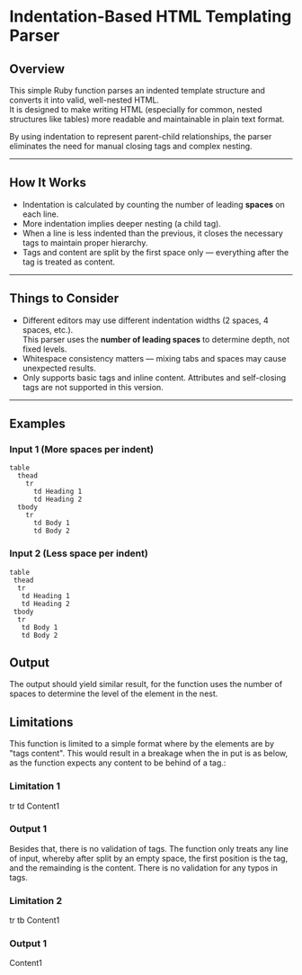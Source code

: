 # Indentation-Based HTML Templating Parser

## Overview

This simple Ruby function parses an indented template structure and converts it into valid, well-nested HTML.  
It is designed to make writing HTML (especially for common, nested structures like tables) more readable and maintainable in plain text format.

By using indentation to represent parent-child relationships, the parser eliminates the need for manual closing tags and complex nesting.

---

## How It Works

- Indentation is calculated by counting the number of leading **spaces** on each line.
- More indentation implies deeper nesting (a child tag).
- When a line is less indented than the previous, it closes the necessary tags to maintain proper hierarchy.
- Tags and content are split by the first space only — everything after the tag is treated as content.

---

## Things to Consider

- Different editors may use different indentation widths (2 spaces, 4 spaces, etc.).  
  This parser uses the **number of leading spaces** to determine depth, not fixed levels.
- Whitespace consistency matters — mixing tabs and spaces may cause unexpected results.
- Only supports basic tags and inline content. Attributes and self-closing tags are not supported in this version.

---

## Examples

### Input 1 (More spaces per indent)
```text
table
  thead
    tr
      td Heading 1
      td Heading 2
  tbody
    tr
      td Body 1
      td Body 2
```
### Input 2 (Less space per indent)
```text
table
 thead
  tr
   td Heading 1
   td Heading 2
 tbody
  tr
   td Body 1
   td Body 2
```
## Output
The output should yield similar result, for the function uses the number of spaces to determine the level of the element in the nest.

## Limitations
This function is limited to a simple format where by the elements are by "tags content". This would result in a breakage when the in put is as below, as the function expects any content to be behind of a tag.:
### Limitation 1
tr
  td
    Content1
### Output 1
<tr>
  <td>
    <Content1>
    </Content1>
  </td>
</td>

Besides that, there is no validation of tags. The function only treats any line of input, whereby after split by an empty space, the first position is the tag, and the remainding is the content. There is no validation for any typos in tags.
### Limitation 2
tr
 tb Content1
### Output 1
<tr>
  <tb>
    Content1
  </tb>
<tr>

